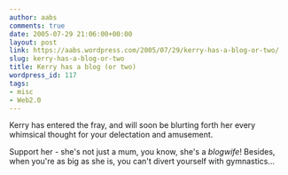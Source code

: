 ```yaml
---
author: aabs
comments: true
date: 2005-07-29 21:06:00+00:00
layout: post
link: https://aabs.wordpress.com/2005/07/29/kerry-has-a-blog-or-two/
slug: kerry-has-a-blog-or-two
title: Kerry has a blog (or two)
wordpress_id: 117
tags:
- misc
- Web2.0
---
```


Kerry has entered the fray, and will soon be blurting forth her every whimsical thought for your delectation and amusement.

Support her - she's not just a mum, you know, she's a _blogwife_! Besides, when you're as big as she is, you can't divert yourself with gymnastics...
